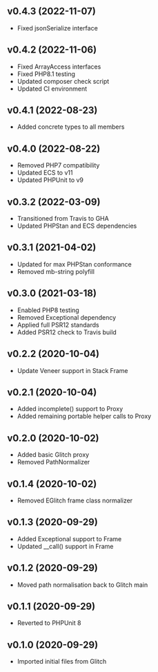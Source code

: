 ## v0.4.3 (2022-11-07)
* Fixed jsonSerialize interface

## v0.4.2 (2022-11-06)
* Fixed ArrayAccess interfaces
* Fixed PHP8.1 testing
* Updated composer check script
* Updated CI environment

## v0.4.1 (2022-08-23)
* Added concrete types to all members

## v0.4.0 (2022-08-22)
* Removed PHP7 compatibility
* Updated ECS to v11
* Updated PHPUnit to v9

## v0.3.2 (2022-03-09)
* Transitioned from Travis to GHA
* Updated PHPStan and ECS dependencies

## v0.3.1 (2021-04-02)
* Updated for max PHPStan conformance
* Removed mb-string polyfill

## v0.3.0 (2021-03-18)
* Enabled PHP8 testing
* Removed Exceptional dependency
* Applied full PSR12 standards
* Added PSR12 check to Travis build

## v0.2.2 (2020-10-04)
* Update Veneer support in Stack Frame

## v0.2.1 (2020-10-04)
* Added incomplete() support to Proxy
* Added remaining portable helper calls to Proxy

## v0.2.0 (2020-10-02)
* Added basic Glitch proxy
* Removed PathNormalizer

## v0.1.4 (2020-10-02)
* Removed EGlitch frame class normalizer

## v0.1.3 (2020-09-29)
* Added Exceptional support to Frame
* Updated __call() support in Frame

## v0.1.2 (2020-09-29)
* Moved path normalisation back to Glitch main

## v0.1.1 (2020-09-29)
* Reverted to PHPUnit 8

## v0.1.0 (2020-09-29)
* Imported initial files from Glitch
